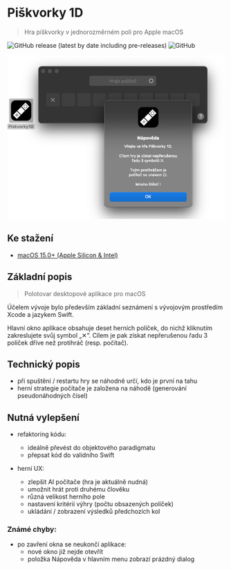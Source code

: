 # Piškvorky 1D

> Hra piškvorky v jednorozměrném poli pro Apple macOS

![GitHub release (latest by date including pre-releases)](https://img.shields.io/github/v/release/ma-ta/piskvorky1d?include_prereleases)
![GitHub](https://img.shields.io/github/license/ma-ta/piskvorky1d)

![Screenshot Piškvorky 1D](screenshot.png)

## Ke stažení

- [macOS 15.0+ (Apple Silicon & Intel)](//github.com/ma-ta/piskvorky1d/raw/main/Piskvorky1D.zip)

## Základní popis
> Polotovar desktopové aplikace pro macOS

Účelem vývoje bylo především základní seznámení s vývojovým prostředím Xcode a jazykem Swift.

Hlavní okno aplikace obsahuje deset herních políček, do nichž kliknutím zakreslujete svůj symbol „✕“. Cílem je pak získat nepřerušenou řadu 3 políček dříve než protihráč (resp. počítač).

## Technický popis

- při spuštění / restartu hry se náhodně určí, kdo je první na tahu
- herní strategie počítače je založena na náhodě (generování pseudonáhodných čísel)

## Nutná vylepšení

- refaktoring kódu:
  - ideálně převést do objektového paradigmatu
  - přepsat kód do validního Swift

- herní UX:
  - zlepšit AI počítače (hra je aktuálně nudná)
  - umožnit hrát proti druhému člověku
  - různá velikost herního pole
  - nastavení kritérií výhry (počtu obsazených políček)
  - ukládání / zobrazení výsledků předchozích kol

### Známé chyby:
- po zavření okna se neukončí aplikace:
  - nové okno již nejde otevřít
  - položka Nápověda v hlavním menu zobrazí prázdný dialog

